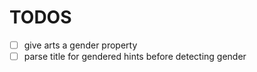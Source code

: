 # TODOS

- [ ] give arts a gender property
- [ ] parse title for gendered hints before detecting gender
